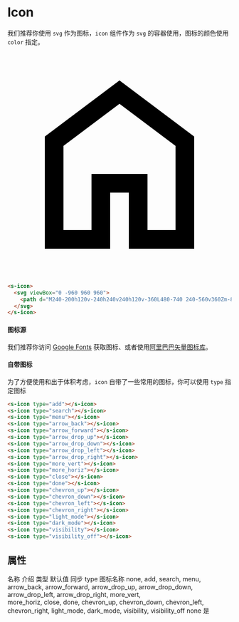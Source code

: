 # Icon

我们推荐你使用 `svg` 作为图标，`icon` 组件作为 `svg` 的容器使用，图标的颜色使用 `color` 指定。
<section>
  <s-icon>
    <svg viewBox="0 -960 960 960">
      <path d="M240-200h120v-240h240v240h120v-360L480-740 240-560v360Zm-80 80v-480l320-240 320 240v480H520v-240h-80v240H160Zm320-350Z"></path>
    </svg>
  </s-icon>
</section>

```html
<s-icon>
  <svg viewBox="0 -960 960 960">
    <path d="M240-200h120v-240h240v240h120v-360L480-740 240-560v360Zm-80 80v-480l320-240 320 240v480H520v-240h-80v240H160Zm320-350Z"></path>
  </svg>
</s-icon>
```

#### 图标源

我们推荐你访问 [Google Fonts](https://fonts.google.com/icons) 获取图标、或者使用[阿里巴巴矢量图标库](https://www.iconfont.cn)。

#### 自带图标

为了方便使用和出于体积考虑，`icon` 自带了一些常用的图标，你可以使用 `type` 指定图标

<section>
  <s-icon type="add"></s-icon>
  <s-icon type="search"></s-icon>
  <s-icon type="menu"></s-icon>
  <s-icon type="arrow_back"></s-icon>
  <s-icon type="arrow_forward"></s-icon>
  <s-icon type="arrow_drop_up"></s-icon>
  <s-icon type="arrow_drop_down"></s-icon>
  <s-icon type="arrow_drop_left"></s-icon>
  <s-icon type="arrow_drop_right"></s-icon>
  <s-icon type="more_vert"></s-icon>
  <s-icon type="more_horiz"></s-icon>
  <s-icon type="close"></s-icon>
  <s-icon type="done"></s-icon>
  <s-icon type="chevron_up"></s-icon>
  <s-icon type="chevron_down"></s-icon>
  <s-icon type="chevron_left"></s-icon>
  <s-icon type="chevron_right"></s-icon>
  <s-icon type="light_mode"></s-icon>
  <s-icon type="dark_mode"></s-icon>
  <s-icon type="visibility"></s-icon>
  <s-icon type="visibility_off"></s-icon>
</section>

```html
<s-icon type="add"></s-icon>
<s-icon type="search"></s-icon>
<s-icon type="menu"></s-icon>
<s-icon type="arrow_back"></s-icon>
<s-icon type="arrow_forward"></s-icon>
<s-icon type="arrow_drop_up"></s-icon>
<s-icon type="arrow_drop_down"></s-icon>
<s-icon type="arrow_drop_left"></s-icon>
<s-icon type="arrow_drop_right"></s-icon>
<s-icon type="more_vert"></s-icon>
<s-icon type="more_horiz"></s-icon>
<s-icon type="close"></s-icon>
<s-icon type="done"></s-icon>
<s-icon type="chevron_up"></s-icon>
<s-icon type="chevron_down"></s-icon>
<s-icon type="chevron_left"></s-icon>
<s-icon type="chevron_right"></s-icon>
<s-icon type="light_mode"></s-icon>
<s-icon type="dark_mode"></s-icon>
<s-icon type="visibility"></s-icon>
<s-icon type="visibility_off"></s-icon>
```

## 属性
<s-table>
  <s-thead>
    <s-tr>
      <s-th>名称</s-th>
      <s-th>介绍</s-th>
      <s-th class="min-content">类型</s-th>
      <s-th class="min-content">默认值</s-th>
      <s-th class="min-content">同步</s-th>
    </s-tr>
  </s-thead>
  <s-tbody>
    <s-tr>
      <s-td>type</s-td>
      <s-td>图标名称</s-td>
      <s-td>
        none, add, search, menu, arrow_back, arrow_forward, arrow_drop_up, arrow_drop_down, arrow_drop_left, arrow_drop_right, more_vert, <br>
        more_horiz, close, done, chevron_up, chevron_down, chevron_left, chevron_right, light_mode, dark_mode, visibility, visibility_off
      </s-td>
      <s-td>none</s-td>
      <s-td>是</s-td>
    </s-tr>
  </s-tbody>
</s-table>